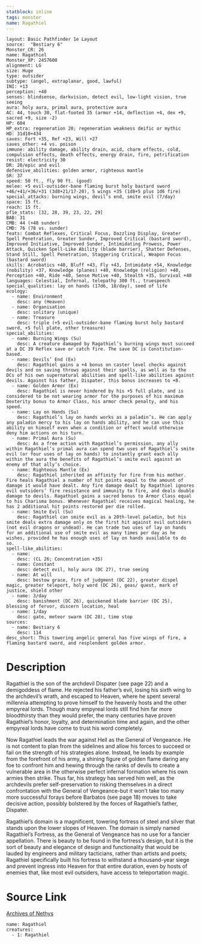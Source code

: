 ```yaml
---
statblock: inline
tags: monster
name: Ragathiel
---
```

```statblock
layout: Basic Pathfinder 1e Layout
source:  "Bestiary 6"
Monster_CR: 26
name: Ragathiel
Monster_XP: 2457600
alignment: LG
size: Huge
type: outsider
subtype: (angel, extraplanar, good, lawful)
INI: +13
perception: +40
senses: blindsense, darkvision, detect evil, low-light vision, true seeing
aura: holy aura, primal aura, protective aura
AC: 44, touch 30, flat-footed 35 (armor +14, deflection +4, dex +9, sacred +9, size -2)
HP: 604
HP_extra: regeneration 20; regeneration weakness deific or mythic
HD: 31d10+434
saves: Fort +35, Ref +23, Will +27
saves_other: +4 vs. poison
immune: ability damage, ability drain, acid, charm effects, cold, compulsion effects, death effects, energy drain, fire, petrification
resist: electricity 30
DR: 20/epic and evil
defensive_abilities: golden armor, righteous mantle
SR: 37
speed: 50 ft., fly 90 ft. (good)
melee: +5 evil-outsider-bane flaming burst holy bastard sword +46/+41/+36/+31 (3d8+21/17-20), 5 wings +35 (1d8+5 plus 1d6 fire)
special_attacks: burning wings, devil’s end, smite evil (7/day)
space: 15 ft.
reach: 15 ft.
pf1e_stats: [32, 28, 39, 23, 22, 29]
BAB: 31
CMB: 44 (+48 sunder)
CMD: 76 (78 vs. sunder)
feats: Combat Reflexes, Critical Focus, Dazzling Display, Greater Spell Penetration, Greater Sunder, Improved Critical (bastard sword), Improved Initiative, Improved Sunder, Intimidating Prowess, Power Attack, Quicken Spell-Like Ability (blade barrier), Shatter Defenses, Stand Still, Spell Penetration, Staggering Critical, Weapon Focus (bastard sword)
skills: Acrobatics +40, Bluff +43, Fly +43, Intimidate +54, Knowledge (nobility) +37, Knowledge (planes) +40, Knowledge (religion) +40, Perception +40, Ride +40, Sense Motive +40, Stealth +35, Survival +40
languages: Celestial, Infernal, telepathy 300 ft., truespeech
special_qualities: lay on hands (17d6, 10/day), seed of life
ecology:
  - name: Environment
    desc: any (Heaven)
  - name: Organisation
    desc: solitary (unique)
  - name: Treasure
    desc: triple (+5 evil-outsider-bane flaming burst holy bastard sword, +5 full plate, other treasure)
special_abilities:
  - name: Burning Wings (Su)
    desc: A creature damaged by Ragathiel’s burning wings must succeed at a DC 39 Reflex save or catch fire. The save DC is Constitution-based.
  - name: Devils’ End (Ex)
    desc: Ragathiel gains a +4 bonus on caster level checks against devils and on saving throws against their spells, as well as to the DCs of his own supernatural abilities and spell-like abilities against devils. Against his father, Dispater, this bonus increases to +8.
  - name: Golden Armor (Ex)
    desc: Ragathiel is never hindered by his +5 full plate, and is considered to be not wearing armor for the purposes of his maximum Dexterity bonus to Armor Class, his armor check penalty, and his speed.
  - name: Lay on Hands (Su)
    desc: Ragathiel’s lay on hands works as a paladin’s. He can apply any paladin mercy to his lay on hands ability, and he can use this ability on himself even when a condition or effect would otherwise deny him actions on his turn.
  - name: Primal Aura (Su)
    desc: As a free action with Ragathiel’s permission, any ally within Ragathiel’s primal aura can spend two uses of Ragathiel’s smite evil (or four uses of lay on hands) to instantly grant each ally within the aura the benefits of Ragathiel’s smite evil against an enemy of that ally’s choice.
  - name: Righteous Mantle (Ex)
    desc: Ragathiel inherited an affinity for fire from his mother. Fire heals Ragathiel a number of hit points equal to the amount of damage it would have dealt. Any fire damage dealt by Ragathiel ignores evil outsiders’ fire resistance and immunity to fire, and deals double damage to devils. Ragathiel gains a sacred bonus to Armor Class equal to his Charisma bonus. Whenever Ragathiel receives magical healing, he has 2 additional hit points restored per die rolled.
  - name: Smite Evil (Su)
    desc: Ragathiel can smite evil as a 20th-level paladin, but his smite deals extra damage only on the first hit against evil outsiders (not evil dragons or undead). He can trade two uses of lay on hands for an additional use of smite evil as many times per day as he wishes, provided he has enough uses of lay on hands available to do so.
spell-like_abilities:
  - name:
    desc: (CL 26; Concentration +35)
  - name: Constant
    desc: detect evil, holy aura (DC 27), true seeing
  - name: At will
    desc: bestow grace, fire of judgment (DC 22), greater dispel magic, greater teleport, holy word (DC 26), geas/ quest, mark of justice, shield other
  - name: 3/day
    desc: banishment (DC 26), quickened blade barrier (DC 25), blessing of fervor, discern location, heal
  - name: 1/day
    desc: gate, meteor swarm (DC 28), time stop
sources:
  - name: Bestiary 6
    desc: 114
desc_short: This towering angelic general has five wings of fire, a flaming bastard sword, and resplendent golden armor.
```
# Description
Ragathiel is the son of the archdevil Dispater (see page 22) and a demigoddess of flame. He rejected his father’s evil, losing his sixth wing to the archdevil’s wrath, and escaped to Heaven, where he spent several millennia attempting to prove himself to the heavenly hosts and the other empyreal lords. Though many empyreal lords still find him far more bloodthirsty than they would prefer, the many centuries have proven Ragathiel’s honor, loyalty, and determination time and again, and the other empyreal lords have come to trust his word completely. 

Now Ragathiel leads the war against Hell as the General of Vengeance. He is not content to plan from the sidelines and allow his forces to succeed or fail on the strength of his strategies alone. Instead, he leads by example from the forefront of his army, a shining figure of golden flame daring any foe to confront him and hewing through the ranks of devils to create a vulnerable area in the otherwise perfect infernal formation where his own armies then strike. Thus far, his strategy has served him well, as the archdevils prefer self-preservation to risking themselves in a direct confrontation with the General of Vengeance-but it won’t take too many more successful forays before Barbatos (see page 18) moves to take decisive action, possibly bolstered by the forces of Ragathiel’s father, Dispater. 

Ragathiel’s domain is a magnificent, towering fortress of steel and silver that stands upon the lower slopes of Heaven. The domain is simply named Ragathiel’s Fortress, as the General of Vengeance has no use for a fancier appellation. There is beauty to be found in the fortress’s design, but it is the sort of beauty and elegance of design and functionality that would be lauded by engineers and military tacticians, rather than artists and poets; Ragathiel specifically built his fortress to withstand a thousand-year siege and prevent ingress into Heaven for that entire duration, even by hosts of enemies that, like most evil outsiders, have access to teleportation magic.
# Source Link
[Archives of Nethys](https://aonprd.com/MonsterDisplay.aspx?ItemName=Ragathiel)
```encounter-table
name: Ragathiel
creatures:
  - 1: Ragathiel
```
